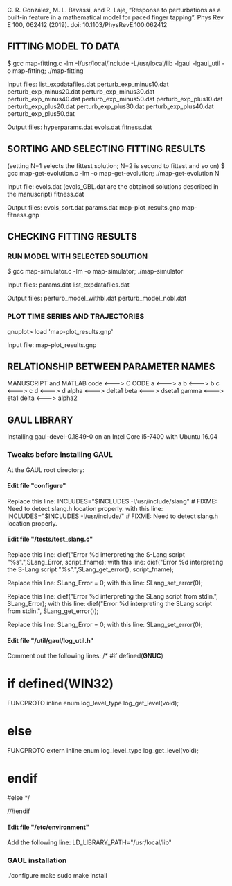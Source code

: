 

C. R. González, M. L. Bavassi, and R. Laje, “Response to perturbations as a built-in feature in a mathematical model for paced finger tapping”. Phys Rev E 100, 062412 (2019).
doi: 10.1103/PhysRevE.100.062412



## FITTING MODEL TO DATA

$ gcc map-fitting.c -lm -I/usr/local/include -L/usr/local/lib -lgaul -lgaul_util -o map-fitting; ./map-fitting

Input files:
list_expdatafiles.dat
perturb_exp_minus10.dat
perturb_exp_minus20.dat
perturb_exp_minus30.dat
perturb_exp_minus40.dat
perturb_exp_minus50.dat
perturb_exp_plus10.dat
perturb_exp_plus20.dat
perturb_exp_plus30.dat
perturb_exp_plus40.dat
perturb_exp_plus50.dat

Output files:
hyperparams.dat
evols.dat
fitness.dat





## SORTING AND SELECTING FITTING RESULTS

(setting N=1 selects the fittest solution; N=2 is second to fittest and so on)
$ gcc map-get-evolution.c -lm -o map-get-evolution; ./map-get-evolution N

Input file:
evols.dat
(evols_GBL.dat are the obtained solutions described in the manuscript)
fitness.dat

Output files:
evols_sort.dat
params.dat
map-plot_results.gnp
map-fitness.gnp






## CHECKING FITTING RESULTS
### RUN MODEL WITH SELECTED SOLUTION
$ gcc map-simulator.c -lm -o map-simulator; ./map-simulator

Input files:
params.dat
list_expdatafiles.dat

Output files:
perturb_model_withbl.dat
perturb_model_nobl.dat


### PLOT TIME SERIES AND TRAJECTORIES
gnuplot> load 'map-plot_results.gnp'

Input file:
map-plot_results.gnp





## RELATIONSHIP BETWEEN PARAMETER NAMES
MANUSCRIPT and MATLAB code	<--->	C CODE
a		<--->	a
b		<--->	b
c		<--->	c
d		<--->	d
alpha	<--->	delta1
beta	<--->	dseta1
gamma	<--->	eta1
delta	<--->	alpha2





## GAUL LIBRARY
Installing gaul-devel-0.1849-0 on an Intel Core i5-7400 with Ubuntu 16.04

### Tweaks before installing GAUL
At the GAUL root directory:

#### Edit file "configure"
Replace this line:
INCLUDES="$INCLUDES -I/usr/include/slang"  # FIXME: Need to detect slang.h location properly.
with this line:
INCLUDES="$INCLUDES -I/usr/include/"  # FIXME: Need to detect slang.h location properly.


#### Edit file "/tests/test_slang.c"
Replace this line:
dief("Error %d interpreting the S-Lang script \"%s\".",SLang_Error, script_fname);
with this line:
dief("Error %d interpreting the S-Lang script \"%s\".",SLang_get_error(), script_fname);

Replace this line:
SLang_Error = 0;
with this line:
SLang_set_error(0);

Replace this line:
dief("Error %d interpreting the SLang script from stdin.", SLang_Error);
with this line:
dief("Error %d interpreting the SLang script from stdin.", SLang_get_error());

Replace this line:
SLang_Error = 0;
with this line:
SLang_set_error(0);


#### Edit file "/util/gaul/log_util.h"
Comment out the following lines:
/*
#if defined(__GNUC__)
#  if defined(WIN32)
  FUNCPROTO inline enum log_level_type    log_get_level(void);
#  else
  FUNCPROTO extern    inline enum log_level_type  log_get_level(void);
#  endif
#else
*/

//#endif


#### Edit file "/etc/environment"
Add the following line:
LD_LIBRARY_PATH="/usr/local/lib"


### GAUL installation

./configure
make
sudo make install


